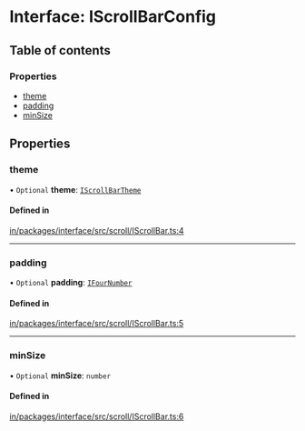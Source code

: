 # Interface: IScrollBarConfig

## Table of contents

### Properties

- [theme](IScrollBarConfig.md#theme)
- [padding](IScrollBarConfig.md#padding)
- [minSize](IScrollBarConfig.md#minsize)

## Properties

### theme

• `Optional` **theme**: [`IScrollBarTheme`](../modules.md#iscrollbartheme)

#### Defined in

[in/packages/interface/src/scroll/IScrollBar.ts:4](https://github.com/leaferjs/leafer-in/blob/8a9bfb8/packages/interface/src/scroll/IScrollBar.ts#L4)

___

### padding

• `Optional` **padding**: [`IFourNumber`](../modules.md#ifournumber)

#### Defined in

[in/packages/interface/src/scroll/IScrollBar.ts:5](https://github.com/leaferjs/leafer-in/blob/8a9bfb8/packages/interface/src/scroll/IScrollBar.ts#L5)

___

### minSize

• `Optional` **minSize**: `number`

#### Defined in

[in/packages/interface/src/scroll/IScrollBar.ts:6](https://github.com/leaferjs/leafer-in/blob/8a9bfb8/packages/interface/src/scroll/IScrollBar.ts#L6)
